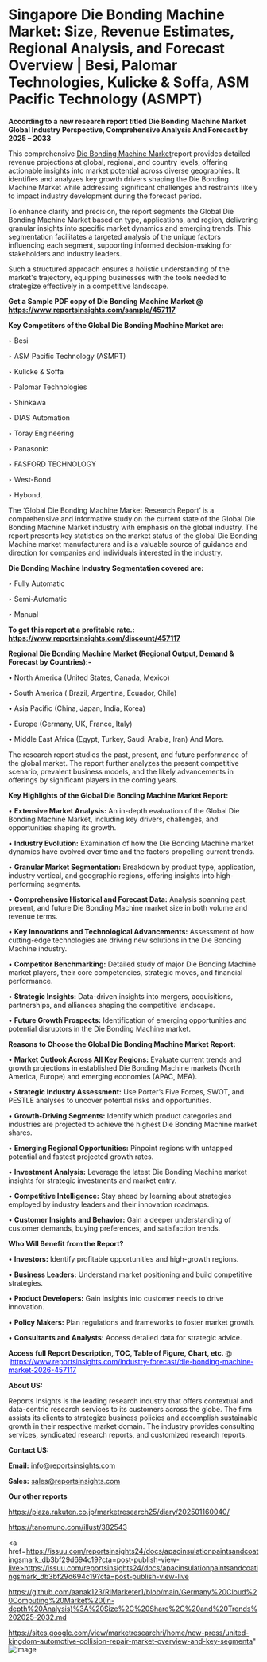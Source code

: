 # Singapore Die Bonding Machine Market: Size, Revenue Estimates, Regional Analysis, and Forecast Overview | Besi, Palomar Technologies, Kulicke & Soffa, ASM Pacific Technology (ASMPT)

<strong>According to a new research report titled Die Bonding Machine Market Global Industry Perspective, Comprehensive Analysis And Forecast by 2025 – 2033</strong>

This comprehensive <a href=https://www.reportsinsights.com/sample/457117>Die Bonding Machine Market</a>report provides detailed revenue projections at global, regional, and country levels, offering actionable insights into market potential across diverse geographies. It identifies and analyzes key growth drivers shaping the Die Bonding Machine Market while addressing significant challenges and restraints likely to impact industry development during the forecast period.

To enhance clarity and precision, the report segments the Global Die Bonding Machine Market based on type, applications, and region, delivering granular insights into specific market dynamics and emerging trends. This segmentation facilitates a targeted analysis of the unique factors influencing each segment, supporting informed decision-making for stakeholders and industry leaders.

Such a structured approach ensures a holistic understanding of the market's trajectory, equipping businesses with the tools needed to strategize effectively in a competitive landscape.

<strong>Get a Sample PDF copy of Die Bonding Machine Market </strong><strong>@<a href=https://www.reportsinsights.com/sample/457117 style=color:#0000ff;> https://www.reportsinsights.com/sample/457117</a></strong></font>

<strong>Key Competitors of the Global Die Bonding Machine Market are:</strong>

‣ Besi

‣ ASM Pacific Technology (ASMPT)

‣ Kulicke & Soffa

‣ Palomar Technologies

‣ Shinkawa

‣ DIAS Automation

‣ Toray Engineering

‣ Panasonic

‣ FASFORD TECHNOLOGY

‣ West-Bond

‣ Hybond,

The ‘Global Die Bonding Machine Market Research Report’ is a comprehensive and informative study on the current state of the Global Die Bonding Machine Market industry with emphasis on the global industry. The report presents key statistics on the market status of the global Die Bonding Machine market manufacturers and is a valuable source of guidance and direction for companies and individuals interested in the industry.

<strong>Die Bonding Machine Industry Segmentation covered are:</strong>

‣ Fully Automatic

‣ Semi-Automatic

‣ Manual

<strong>To get this report at a profitable rate.: <a href=https://www.reportsinsights.com/discount/457117 style=color:#0000ff;>https://www.reportsinsights.com/discount/457117</a></strong></font>

<strong>Regional Die Bonding Machine Market (Regional Output, Demand &amp; Forecast by Countries):-</strong>

• North America (United States, Canada, Mexico)

• South America ( Brazil, Argentina, Ecuador, Chile)

• Asia Pacific (China, Japan, India, Korea)

• Europe (Germany, UK, France, Italy)

• Middle East Africa (Egypt, Turkey, Saudi Arabia, Iran) And More.

The research report studies the past, present, and future performance of the global market. The report further analyzes the present competitive scenario, prevalent business models, and the likely advancements in offerings by significant players in the coming years.

<strong>Key Highlights of the Global Die Bonding Machine Market Report:</strong>

• <strong>Extensive Market Analysis:</strong> An in-depth evaluation of the Global Die Bonding Machine Market, including key drivers, challenges, and opportunities shaping its growth.

• <strong>Industry Evolution:</strong> Examination of how the Die Bonding Machine market dynamics have evolved over time and the factors propelling current trends.

• <strong>Granular Market Segmentation:</strong> Breakdown by product type, application, industry vertical, and geographic regions, offering insights into high-performing segments.

• <strong>Comprehensive Historical and Forecast Data:</strong> Analysis spanning past, present, and future Die Bonding Machine market size in both volume and revenue terms.

• <strong>Key Innovations and Technological Advancements:</strong> Assessment of how cutting-edge technologies are driving new solutions in the Die Bonding Machine industry.

• <strong>Competitor Benchmarking:</strong> Detailed study of major Die Bonding Machine market players, their core competencies, strategic moves, and financial performance.

• <strong>Strategic Insights:</strong> Data-driven insights into mergers, acquisitions, partnerships, and alliances shaping the competitive landscape.

• <strong>Future Growth Prospects:</strong> Identification of emerging opportunities and potential disruptors in the Die Bonding Machine market.

<strong>Reasons to Choose the Global Die Bonding Machine Market Report:</strong>

• <strong>Market Outlook Across All Key Regions:</strong> Evaluate current trends and growth projections in established Die Bonding Machine markets (North America, Europe) and emerging economies (APAC, MEA).

• <strong>Strategic Industry Assessment:</strong> Use Porter’s Five Forces, SWOT, and PESTLE analyses to uncover potential risks and opportunities.

• <strong>Growth-Driving Segments:</strong> Identify which product categories and industries are projected to achieve the highest Die Bonding Machine market shares.

• <strong>Emerging Regional Opportunities:</strong> Pinpoint regions with untapped potential and fastest projected growth rates.

• <strong>Investment Analysis:</strong> Leverage the latest Die Bonding Machine market insights for strategic investments and market entry.

• <strong>Competitive Intelligence:</strong> Stay ahead by learning about strategies employed by industry leaders and their innovation roadmaps.

• <strong>Customer Insights and Behavior:</strong> Gain a deeper understanding of customer demands, buying preferences, and satisfaction trends.

<strong>Who Will Benefit from the Report?</strong>

• <strong>Investors:</strong> Identify profitable opportunities and high-growth regions.

• <strong>Business Leaders:</strong> Understand market positioning and build competitive strategies.

• <strong>Product Developers:</strong> Gain insights into customer needs to drive innovation.

• <strong>Policy Makers:</strong> Plan regulations and frameworks to foster market growth.

• <strong>Consultants and Analysts:</strong> Access detailed data for strategic advice.
</ul>
<strong>Access full Report Description, TOC, Table of Figure, Chart, etc. </strong>@  <a href=https://www.reportsinsights.com/industry-forecast/die-bonding-machine-market-2026-457117 style=color:#0000ff;>https://www.reportsinsights.com/industry-forecast/die-bonding-machine-market-2026-457117</a></font>

<strong><strong>About US</strong>:</strong>

Reports Insights is the leading research industry that offers contextual and data-centric research services to its customers across the globe. The firm assists its clients to strategize business policies and accomplish sustainable growth in their respective market domain. The industry provides consulting services, syndicated research reports, and customized research reports.

<strong>Contact US:</strong>

<p class=""""><b>Email:</b> <a href=mailto:info@reportsinsights.com>info@reportsinsights.com</a></p>
<p class=""""><b>Sales:</b> <a href=mailto:sales@reportsinsights.com>sales@reportsinsights.com</a></p>

<strong>Our other reports</strong>

<a href=https://plaza.rakuten.co.jp/marketresearch25/diary/202501160040/>https://plaza.rakuten.co.jp/marketresearch25/diary/202501160040/</a>

<a href=https://tanomuno.com/illust/382543>https://tanomuno.com/illust/382543</a>

<a href=https://issuu.com/reportsinsights24/docs/apacinsulationpaintsandcoatingsmark_db3bf29d694c19?cta=post-publish-view-live>https://issuu.com/reportsinsights24/docs/apacinsulationpaintsandcoatingsmark_db3bf29d694c19?cta=post-publish-view-live</a>

<a href=https://github.com/aanak123/RIMarketer1/blob/main/Germany%20Cloud%20Computing%20Market%20(In-depth%20Analysis)%3A%20Size%2C%20Share%2C%20and%20Trends%202025-2032.md>https://github.com/aanak123/RIMarketer1/blob/main/Germany%20Cloud%20Computing%20Market%20(In-depth%20Analysis)%3A%20Size%2C%20Share%2C%20and%20Trends%202025-2032.md</a>

<a href=https://sites.google.com/view/marketresearchri/home/new-press/united-kingdom-automotive-collision-repair-market-overview-and-key-segmenta>https://sites.google.com/view/marketresearchri/home/new-press/united-kingdom-automotive-collision-repair-market-overview-and-key-segmenta</a>"
![image](https://github.com/user-attachments/assets/7bfca56c-3ea0-4b38-b53e-c24c9bd08d88)
